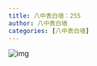 ```yaml
---
title: 八中表白墙：255
author: 八中表白墙
categories: [八中表白墙]
---
```


![img](https://img.urlnode.com/file/322de809114aa680c94ab.jpg)
